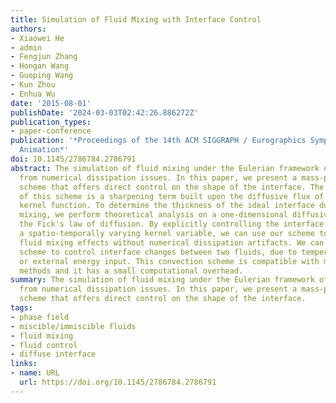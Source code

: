 ```yaml
---
title: Simulation of Fluid Mixing with Interface Control
authors:
- Xiaowei He
- admin
- Fengjun Zhang
- Hongan Wang
- Guoping Wang
- Kun Zhou
- Enhua Wu
date: '2015-08-01'
publishDate: '2024-03-03T02:42:26.886272Z'
publication_types:
- paper-conference
publication: '*Proceedings of the 14th ACM SIGGRAPH / Eurographics Symposium on Computer
  Animation*'
doi: 10.1145/2786784.2786791
abstract: The simulation of fluid mixing under the Eulerian framework often suffers
  from numerical dissipation issues. In this paper, we present a mass-preserving convection
  scheme that offers direct control on the shape of the interface. The key component
  of this scheme is a sharpening term built upon the diffusive flux of a user-specified
  kernel function. To determine the thickness of the ideal interface during fluid
  mixing, we perform theoretical analysis on a one-dimensional diffusive model using
  the Fick's law of diffusion. By explicitly controlling the interface thickness using
  a spatio-temporally varying kernel variable, we can use our scheme to produce realistic
  fluid mixing effects without numerical dissipation artifacts. We can also use the
  scheme to control interface changes between two fluids, due to temperature, pressure,
  or external energy input. This convection scheme is compatible with many advection
  methods and it has a small computational overhead.
summary: The simulation of fluid mixing under the Eulerian framework often suffers
  from numerical dissipation issues. In this paper, we present a mass-preserving convection
  scheme that offers direct control on the shape of the interface.
tags:
- phase field
- miscible/immiscible fluids
- fluid mixing
- fluid control
- diffuse interface
links:
- name: URL
  url: https://doi.org/10.1145/2786784.2786791
---
```

